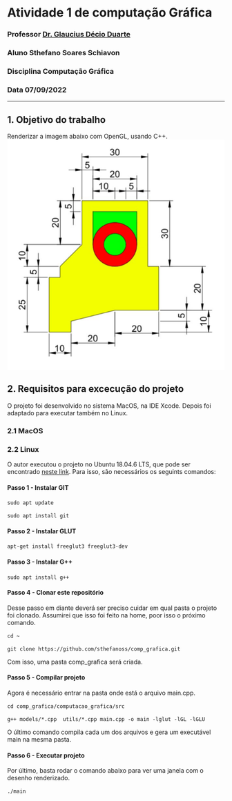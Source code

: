 # Atividade 1 de computação Gráfica

### **Professor** [Dr. Glaucius Décio Duarte](http://www2.pelotas.ifsul.edu.br/glaucius/cg/index.html)
### **Aluno** Sthefano Soares Schiavon
### **Disciplina** Computação Gráfica
### **Data** 07/09/2022
---
## 1. Objetivo do trabalho

Renderizar a imagem abaixo com OpenGL, usando C++.
![figura do trabalho](figura.png)

## 2. Requisitos para excecução do projeto

O projeto foi desenvolvido no sistema MacOS, na IDE Xcode. Depois foi adaptado para executar também no Linux.

### 2.1 MacOS

### 2.2 Linux

O autor executou o projeto no Ubuntu 18.04.6 LTS, que pode ser encontrado [neste link](https://releases.ubuntu.com/18.04/). Para isso, são necessários os seguints comandos:

#### Passo 1 - Instalar GIT
```shell 
sudo apt update
```
```shell 
sudo apt install git
```

#### Passo 2 - Instalar GLUT
```shell
apt-get install freeglut3 freeglut3-dev
```

#### Passo 3 - Instalar G++
```shell
sudo apt install g++
```

#### Passo 4 - Clonar este repositório
Desse passo em diante deverá ser preciso cuidar em qual pasta o projeto foi clonado. Assumirei que isso foi feito na home, poor isso o próximo comando.
```shell
cd ~
```
```shell
git clone https://github.com/sthefanoss/comp_grafica.git
```
Com isso, uma pasta comp_grafica será criada.
#### Passo 5 - Compilar projeto
Agora é necessário entrar na pasta onde está o arquivo main.cpp.
```shell
cd comp_grafica/computacao_grafica/src
```
```shell
g++ models/*.cpp  utils/*.cpp main.cpp -o main -lglut -lGL -lGLU
```
O último comando compila cada um dos arquivos e gera um executável main na mesma pasta.
#### Passo 6 - Executar projeto
Por último, basta rodar o comando abaixo para ver uma janela com o desenho renderizado.
```shell
./main
```


